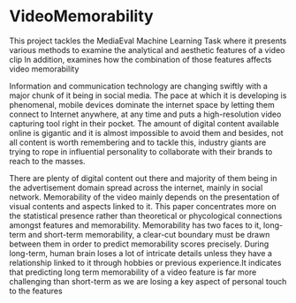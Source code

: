 # VideoMemorability
This project tackles the MediaEval Machine Learning Task where it presents various methods to examine the analytical and aesthetic features of a video clip In addition, examines how the combination of those features affects video memorability

Information and communication technology are
changing swiftly with a major chunk of it being in social
media. The pace at which it is developing is
phenomenal, mobile devices dominate the internet
space by letting them connect to Internet anywhere, at
any time and puts a high-resolution video capturing tool
right in their pocket. The amount of digital content
available online is gigantic and it is almost impossible
to avoid them and besides, not all content is worth
remembering and to tackle this, industry giants are
trying to rope in influential personality to collaborate
with their brands to reach to the masses.

There are plenty of digital content out there and
majority of them being in the advertisement domain
spread across the internet, mainly in social network.
Memorability of the video mainly depends on the
presentation of visual contents and aspects linked to it.
This paper concentrates more on the statistical presence
rather than theoretical or phycological connections
amongst features and memorability. Memorability has
two faces to it, long-term and short-term memorability,
a clear-cut boundary must be drawn between them in
order to predict memorability scores precisely. During
long-term, human brain loses a lot of intricate details
unless they have a relationship linked to it through
hobbies or previous experience.It indicates that
predicting long term memorability of a video feature is
far more challenging than short-term as we are losing a
key aspect of personal touch to the features
